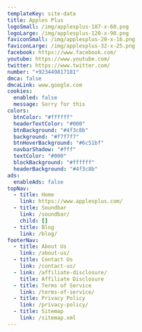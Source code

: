 ```yaml
---
templateKey: site-data
title: Apples Plus
logoSmall: /img/applesplus-187-x-60.png
logoLarge: /img/applesplus-120-x-90.png
faviconSmall: /img/applesplus-20-x-16.png
faviconLarge: /img/applesplus-32-x-25.png
facebook: https://www.facebook.com/
youtube: https://www.youtube.com/
twitter: https://www.twitter.com/
number: "+923449817181"
dmca: false
dmcaLink: www.google.com
cookies:
  enabled: false
  message: Sorry for this
colors:
  btnColor: "#ffffff"
  headerTextColor: "#000"
  btnBackground: "#4f3c8b"
  background: "#f7f7f7"
  btnHoverBackground: "#6c51bf"
  navbarShadow: "#fff"
  textColor: "#000"
  blockBackground: "#ffffff"
  headerBackground: "#4f3c8b"
ads:
  enableAds: false
topNav:
  - title: Home
    link: https://www.applesplus.com/
  - title: Soundbar
    link: /soundbar/
    child: []
  - title: Blog
    link: /blog/
footerNav:
  - title: About Us
    link: /about-us/
  - title: Contact Us
    link: /contact-us/
  - link: /affiliate-disclosure/
    title: Affiliate Disclosure
  - title: Terms of Service
    link: /terms-of-service/
  - title: Privacy Policy
    link: /privacy-policy/
  - title: Sitemap
    link: /sitemap.xml
---
```

